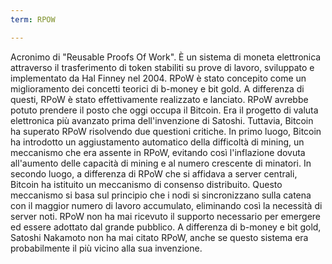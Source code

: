 ```yaml
---
term: RPOW

---
```

Acronimo di "Reusable Proofs Of Work". È un sistema di moneta elettronica attraverso il trasferimento di token stabiliti su prove di lavoro, sviluppato e implementato da Hal Finney nel 2004. RPoW è stato concepito come un miglioramento dei concetti teorici di b-money e bit gold. A differenza di questi, RPoW è stato effettivamente realizzato e lanciato. RPoW avrebbe potuto prendere il posto che oggi occupa il Bitcoin. Era il progetto di valuta elettronica più avanzato prima dell'invenzione di Satoshi. Tuttavia, Bitcoin ha superato RPoW risolvendo due questioni critiche. In primo luogo, Bitcoin ha introdotto un aggiustamento automatico della difficoltà di mining, un meccanismo che era assente in RPoW, evitando così l'inflazione dovuta all'aumento delle capacità di mining e al numero crescente di minatori. In secondo luogo, a differenza di RPoW che si affidava a server centrali, Bitcoin ha istituito un meccanismo di consenso distribuito. Questo meccanismo si basa sul principio che i nodi si sincronizzano sulla catena con il maggior numero di lavoro accumulato, eliminando così la necessità di server noti. RPoW non ha mai ricevuto il supporto necessario per emergere ed essere adottato dal grande pubblico. A differenza di b-money e bit gold, Satoshi Nakamoto non ha mai citato RPoW, anche se questo sistema era probabilmente il più vicino alla sua invenzione.